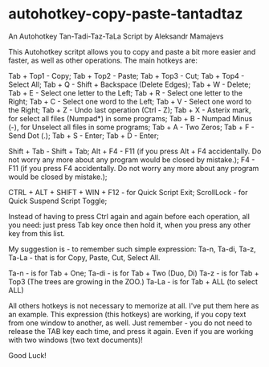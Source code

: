 # autohotkey-copy-paste-tantadtaz
An Autohotkey Tan-Tadi-Taz-TaLa Script by Aleksandr Mamajevs

This Autohotkey scritpt allows you to copy and paste a bit more easier and faster, 
as well as other operations.
The main hotkeys are:

Tab + Top1 - Copy;
Tab + Top2 - Paste;
Tab + Top3 - Cut;
Tab + Top4 - Select All;
Tab + Q - Shift + Backspace (Delete Edges);
Tab + W - Delete;
Tab + E - Select one letter to the Left;
Tab + R - Select one letter to the Right;
Tab + C - Select one word to the Left;
Tab + V - Select one word to the Right;
Tab + Z - Undo last operation (Ctrl - Z);
Tab + X - Asterix mark, for select all files (Numpad*) in some programs;
Tab + B - Numpad Minus (-), for Unselect all files  in some programs;
Tab + A - Two Zeros;
Tab + F - Send Dot (.);
Tab + S - Enter;
Tab + D - Enter;

Shift + Tab - Shift + Tab;
Alt + F4 - F11 (if you press Alt + F4 accidentally. Do not worry any more about any program would be closed by mistake.);
F4 - F11 (if you press F4 accidentally. Do not worry any more about any program would be closed by mistake.);

CTRL + ALT + SHIFT + WIN + F12 - for Quick Script Exit;
ScrollLock - for Quick Suspend Script Toggle;

Instead of having to press Ctrl again and again before each operation, all you need: just press Tab key once then hold it, when you press any other key from this list. 

My suggestion is - to remember such simple expression:
Ta-n, Ta-di, Ta-z, Ta-La - that is for Copy, Paste, Cut, Select All.

Ta-n - is for Tab + One;
Ta-di - is for Tab + Two (Duo, Di)
Ta-z - is for Tab + Top3 (The trees are growing in the ZOO.)
Ta-La - is for Tab + ALL (to select ALL)

All others hotkeys is not necessary to memorize at all. I've put them here as an example.
This expression (this hotkeys) are working, if you copy text from one window to another, as well. Just remember - you do not need to release the TAB key each time, and press it again. Even if you are working with two windows (two text documents)!

Good Luck!
